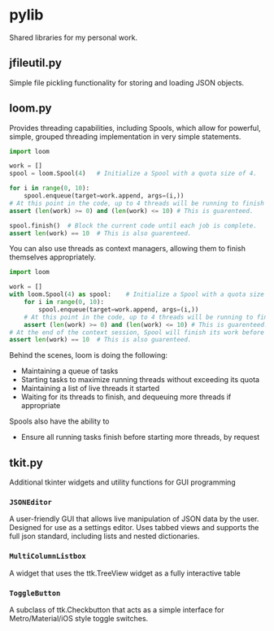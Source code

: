 # pylib

Shared libraries for my personal work.

## jfileutil.py

Simple file pickling functionality for storing and loading JSON objects.

## loom.py

Provides threading capabilities, including Spools, which allow for powerful, simple, grouped threading implementation in very simple statements. 

```python
import loom

work = []
spool = loom.Spool(4)	# Initialize a Spool with a quota size of 4.

for i in range(0, 10):
    spool.enqueue(target=work.append, args=(i,))
# At this point in the code, up to 4 threads will be running to finish this job.
assert (len(work) >= 0) and (len(work) <= 10) # This is guarenteed. 

spool.finish()  # Block the current code until each job is complete.
assert len(work) == 10  # This is also guarenteed. 
```

You can also use threads as context managers, allowing them to finish themselves appropriately. 

```python
import loom

work = []
with loom.Spool(4) as spool:	# Initialize a Spool with a quota size of 4.
    for i in range(0, 10):
        spool.enqueue(target=work.append, args=(i,))
    # At this point in the code, up to 4 threads will be running to finish this job.
    assert (len(work) >= 0) and (len(work) <= 10) # This is guarenteed. 
# At the end of the context session, Spool will finish its work before continuing. No manual .finish() call required.
assert len(work) == 10  # This is also guarenteed. 
```

Behind the scenes, loom is doing the following:

- Maintaining a queue of tasks
- Starting tasks to maximize running threads without exceeding its quota
- Maintaining a list of live threads it started
- Waiting for its threads to finish, and dequeuing more threads if appropriate

Spools also have the ability to

- Ensure all running tasks finish before starting more threads, by request

## tkit.py

Additional tkinter widgets and utility functions for GUI programming

### `JSONEditor`

A user-friendly GUI that allows live manipulation of JSON data by the user. Designed for use as a settings editor. Uses tabbed views and supports the full json standard, including lists and nested dictionaries.

### `MultiColumnListbox`

A widget that uses the ttk.TreeView widget as a fully interactive table

### `ToggleButton`

A subclass of ttk.Checkbutton that acts as a simple interface for Metro/Material/iOS style toggle switches.